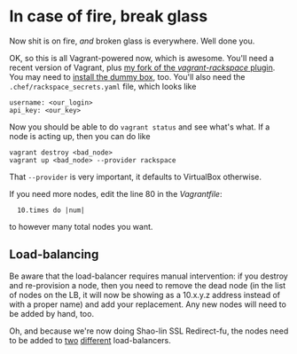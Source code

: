 # In case of fire, break glass

Now shit is on fire, _and_ broken glass is everywhere. Well done you.

OK, so this is all Vagrant-powered now, which is awesome. You'll need a recent version of Vagrant, plus [my fork of the _vagrant-rackspace_ plugin](https://github.com/mitchellh/vagrant-rackspace/pull/4#issuecomment-19056323). You may need to [install the dummy box](https://github.com/mitchellh/vagrant-rackspace#quick-start), too. You'll also need the `.chef/rackspace_secrets.yaml` file, which looks like

    username: <our_login>
    api_key: <our_key>
    
Now you should be able to do `vagrant status` and see what's what. If a node is acting up, then you can do like

    vagrant destroy <bad_node>
    vagrant up <bad_node> --provider rackspace

That `--provider` is very important, it defaults to VirtualBox otherwise.

If you need more nodes, edit the line 80 in the _Vagrantfile_:

      10.times do |num|

to however many total nodes you want.

## Load-balancing

Be aware that the load-balancer requires manual intervention: if you destroy and re-provision a node, then you need to remove the dead node (in the list of nodes on the LB, it will now be showing as a 10.x.y.z address instead of with a proper name) and add your replacement. Any new nodes will need to be added by hand, too.

Oh, and because we're now doing Shao-lin SSL Redirect-fu, the nodes need to be added to [two](https://mycloud.rackspace.co.uk/a/raxdemotheodi/load_balancers#rax%3Aload-balancer%2CcloudLoadBalancers%2CLON/71943) [different](https://mycloud.rackspace.co.uk/a/raxdemotheodi/load_balancers#rax%3Aload-balancer%2CcloudLoadBalancers%2CLON/73139) load-balancers.